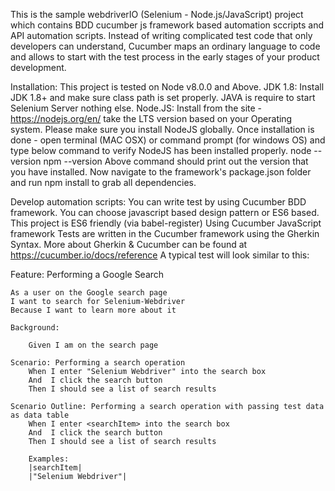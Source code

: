 This is the sample webdriverIO (Selenium - Node.js/JavaScript) project which contains BDD cucumber js framework based automation sccripts and API automation scripts. Instead of writing complicated test code that only developers can understand, Cucumber maps an ordinary language to code and allows to start with the test process in the early stages of your product development.

Installation:
This project is tested on Node v8.0.0 and Above.
JDK 1.8: Install JDK 1.8+ and make sure class path is set properly. JAVA is require to start Selenium Server nothing else.
Node.JS: Install from the site - https://nodejs.org/en/ take the LTS version based on your Operating system. Please make sure you install NodeJS globally.
Once installation is done - open terminal (MAC OSX) or command prompt (for windows OS) and type below command to verify NodeJS has been installed properly.
    node --version
    npm --version
Above command should print out the version that you have installed.
Now navigate to the framework's package.json folder and run npm install to grab all dependencies.

Develop automation scripts:
You can write test by using Cucumber BDD framework. You can choose javascript based design pattern or ES6 based. This project is ES6 friendly (via babel-register)
Using Cucumber JavaScript framework
Tests are written in the Cucumber framework using the Gherkin Syntax. More about Gherkin & Cucumber can be found at https://cucumber.io/docs/reference
A typical test will look similar to this:

Feature: Performing a Google Search

    As a user on the Google search page
    I want to search for Selenium-Webdriver
    Because I want to learn more about it

    Background:

        Given I am on the search page

    Scenario: Performing a search operation
        When I enter "Selenium Webdriver" into the search box
        And  I click the search button
        Then I should see a list of search results

    Scenario Outline: Performing a search operation with passing test data as data table
        When I enter <searchItem> into the search box
        And  I click the search button
        Then I should see a list of search results

        Examples:
        |searchItem|
        |"Selenium Webdriver"|